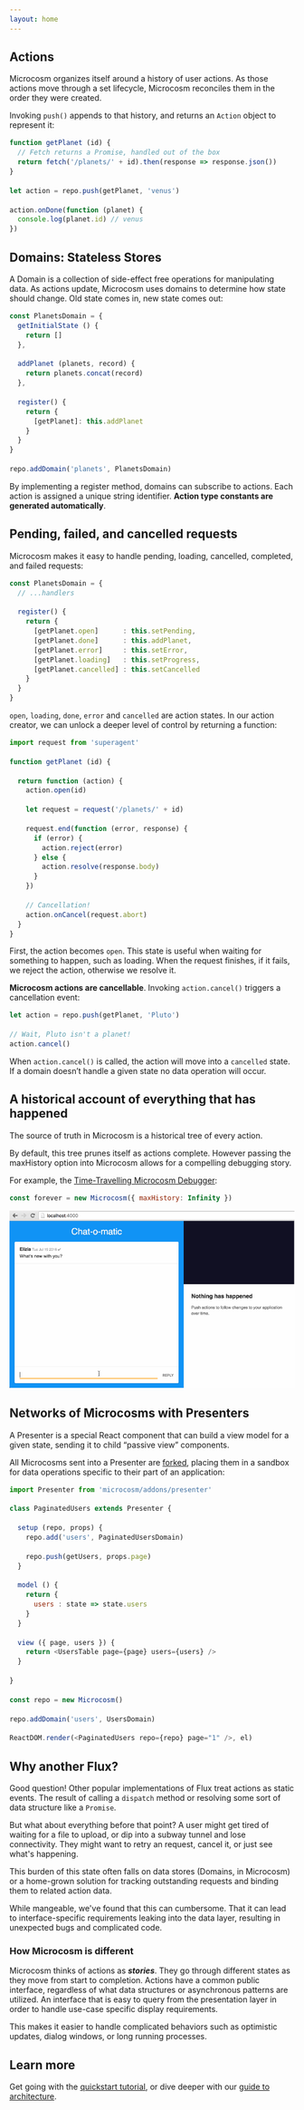 ```yaml
---
layout: home
---
```


## Actions

Microcosm organizes itself around a history of user actions. As those
actions move through a set lifecycle, Microcosm reconciles them in the
order they were created.

Invoking `push()` appends to that history, and returns an `Action`
object to represent it:

```javascript
function getPlanet (id) {
  // Fetch returns a Promise, handled out of the box
  return fetch('/planets/' + id).then(response => response.json())
}

let action = repo.push(getPlanet, 'venus')

action.onDone(function (planet) {
  console.log(planet.id) // venus
})
```

## Domains: Stateless Stores

A Domain is a collection of side-effect free operations for manipulating
data. As actions update, Microcosm uses domains to determine how state
should change. Old state comes in, new state comes out:

```javascript
const PlanetsDomain = {
  getInitialState () {
    return []
  },

  addPlanet (planets, record) {
    return planets.concat(record)
  },

  register() {
    return {
      [getPlanet]: this.addPlanet
    }
  }
}

repo.addDomain('planets', PlanetsDomain)
```

By implementing a register method, domains can subscribe to actions.
Each action is assigned a unique string identifier. **Action type
constants are generated automatically**.

## Pending, failed, and cancelled requests

Microcosm makes it easy to handle pending, loading, cancelled,
completed, and failed requests:

```javascript
const PlanetsDomain = {
  // ...handlers

  register() {
    return {
      [getPlanet.open]      : this.setPending,
      [getPlanet.done]      : this.addPlanet,
      [getPlanet.error]     : this.setError,
      [getPlanet.loading]   : this.setProgress,
      [getPlanet.cancelled] : this.setCancelled
    }
  }
}
```

`open`, `loading`, `done`, `error` and `cancelled` are action states. In
our action creator, we can unlock a deeper level of control by returning
a function:

```javascript
import request from 'superagent'

function getPlanet (id) {

  return function (action) {
    action.open(id)

    let request = request('/planets/' + id)

    request.end(function (error, response) {
      if (error) {
        action.reject(error)
      } else {
        action.resolve(response.body)
      }
    })

    // Cancellation!
    action.onCancel(request.abort)
  }
}
```

First, the action becomes `open`. This state is useful when waiting for
something to happen, such as loading. When the request finishes, if it
fails, we reject the action, otherwise we resolve it.

**Microcosm actions are cancellable**. Invoking `action.cancel()`
triggers a cancellation event:

```javascript
let action = repo.push(getPlanet, 'Pluto')

// Wait, Pluto isn't a planet!
action.cancel()
```

When `action.cancel()` is called, the action will move into a
`cancelled` state. If a domain doesn’t handle a given state no data
operation will occur.

## A historical account of everything that has happened

The source of truth in Microcosm is a historical tree of every action.

By default, this tree prunes itself as actions complete. However passing
the maxHistory option into Microcosm allows for a compelling debugging
story.

For example, the [Time-Travelling Microcosm
Debugger](https://github.com/vigetlabs/microcosm-debugger):

```javascript
const forever = new Microcosm({ maxHistory: Infinity })
```

![Time Travel](assets/chat-debugger.gif)

## Networks of Microcosms with Presenters

A Presenter is a special React component that can build a view model for
a given state, sending it to child “passive view” components.

All Microcosms sent into a Presenter are
[forked](https://github.com/vigetlabs/microcosm/blob/master/docs/api/microcosm.md#fork),
placing them in a sandbox for data operations specific to their part of
an application:

```javascript
import Presenter from 'microcosm/addons/presenter'

class PaginatedUsers extends Presenter {

  setup (repo, props) {
    repo.add('users', PaginatedUsersDomain)

    repo.push(getUsers, props.page)
  }

  model () {
    return {
      users : state => state.users
    }
  }

  view ({ page, users }) {
    return <UsersTable page={page} users={users} />
  }

}

const repo = new Microcosm()

repo.addDomain('users', UsersDomain)

ReactDOM.render(<PaginatedUsers repo={repo} page="1" />, el)
```

## Why another Flux?

Good question! Other popular implementations of Flux treat actions as static
events. The result of calling a `dispatch` method or resolving some sort of
data structure like a `Promise`.

But what about everything before that point? A user might get tired of waiting 
for a file to upload, or dip into a subway tunnel and lose connectivity. They
might want to retry an request, cancel it, or just see what's happening.

This burden of this state often falls on data stores (Domains, in Microcosm) or a home-grown solution 
for tracking outstanding requests and binding them to related action data. 

While mangeable, we've found that this can cumbersome. That it can lead to interface-specific requirements 
leaking into the data layer, resulting in unexpected bugs and complicated code.

### How Microcosm is different

Microcosm thinks of actions as **_stories_**. They go through different states as they
move from start to completion. Actions have a common public interface, regardless of what data
structures or asynchronous patterns are utilized. An interface that is easy to query from the 
presentation layer in order to handle use-case specific display requirements.

This makes it easier to handle complicated behaviors such as optimistic updates, 
dialog windows, or long running processes.


## Learn more

Get going with the [quickstart tutorial](./guides/quickstart.html), or
dive deeper with our [guide to architecture](./guides/architecture.html).
